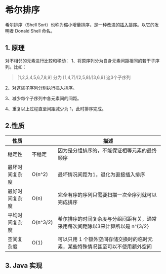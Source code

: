 # 希尔排序
希尔排序（Shell Sort）也称为缩小增量排序，是一种改进的[插入排序](./InsertionSort.md)。以它的发明者 Donald Shell 命名。

## 1. 原理
对不相邻的元素进行比较和移动：
1、将原序列分为自身元素间距相同的若干子序列。比如：
> [1,2,3,4,5,6,7,8,9] 分为 [1,4,7]/[2,5,8]/[3,6,9] 这3个子序列

2、对这些子序列分别执行插入排序。

3、减少每个子序列中各元素间的间距。

4、重复以上过程直至间距减少为 1，此时排序完成。

## 2.性质
|性质||描述|
|---|---|---|
|稳定性|不稳定|因为是分组排序的，不能保证相等元素的最终顺序|
|最坏时间复杂度|O(n^2)|最坏情况间距为1，退化为直接插入排序|
|最好时间复杂度|O(n)|完全有序的序列只需要扫描一次全序列就可以完成排序|
|平均时间复杂度|O(n^3/2)|希尔排序的时间复杂度与分组间距有关，通常采用每次间距除以3来计算所以是 n^{3/2}|
|空间复杂度|O(1)|可以只用 1 个额外空间存储交换时的临时元素，某些特殊情况甚至可以不使用额外空间|

## 3. Java 实现
